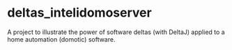 # deltas_intelidomoserver
A project to illustrate the power of software deltas (with DeltaJ) applied to a home automation (domotic) software.

